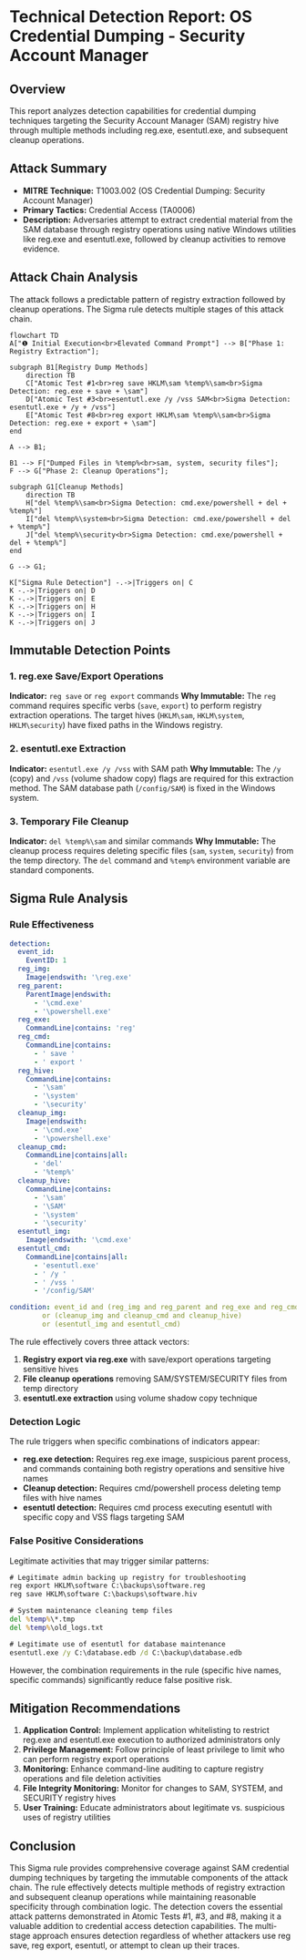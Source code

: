 # Technical Detection Report: OS Credential Dumping - Security Account Manager

## Overview
This report analyzes detection capabilities for credential dumping techniques targeting the Security Account Manager (SAM) registry hive through multiple methods including reg.exe, esentutl.exe, and subsequent cleanup operations.

## Attack Summary
- **MITRE Technique:** T1003.002 (OS Credential Dumping: Security Account Manager)
- **Primary Tactics:** Credential Access (TA0006)
- **Description:** Adversaries attempt to extract credential material from the SAM database through registry operations using native Windows utilities like reg.exe and esentutl.exe, followed by cleanup activities to remove evidence.

## Attack Chain Analysis
The attack follows a predictable pattern of registry extraction followed by cleanup operations. The Sigma rule detects multiple stages of this attack chain.

```mermaid
flowchart TD
A["❶ Initial Execution<br>Elevated Command Prompt"] --> B["Phase 1: Registry Extraction"];

subgraph B1[Registry Dump Methods]
    direction TB
    C["Atomic Test #1<br>reg save HKLM\sam %temp%\sam<br>Sigma Detection: reg.exe + save + \sam"]
    D["Atomic Test #3<br>esentutl.exe /y /vss SAM<br>Sigma Detection: esentutl.exe + /y + /vss"]
    E["Atomic Test #8<br>reg export HKLM\sam %temp%\sam<br>Sigma Detection: reg.exe + export + \sam"]
end

A --> B1;

B1 --> F["Dumped Files in %temp%<br>sam, system, security files"];
F --> G["Phase 2: Cleanup Operations"];

subgraph G1[Cleanup Methods]
    direction TB
    H["del %temp%\sam<br>Sigma Detection: cmd.exe/powershell + del + %temp%"]
    I["del %temp%\system<br>Sigma Detection: cmd.exe/powershell + del + %temp%"]
    J["del %temp%\security<br>Sigma Detection: cmd.exe/powershell + del + %temp%"]
end

G --> G1;

K["Sigma Rule Detection"] -.->|Triggers on| C
K -.->|Triggers on| D
K -.->|Triggers on| E
K -.->|Triggers on| H
K -.->|Triggers on| I
K -.->|Triggers on| J
```

## Immutable Detection Points

### 1. reg.exe Save/Export Operations
**Indicator:** `reg save` or `reg export` commands
**Why Immutable:** The `reg` command requires specific verbs (`save`, `export`) to perform registry extraction operations. The target hives (`HKLM\sam`, `HKLM\system`, `HKLM\security`) have fixed paths in the Windows registry.

### 2. esentutl.exe Extraction
**Indicator:** `esentutl.exe /y /vss` with SAM path
**Why Immutable:** The `/y` (copy) and `/vss` (volume shadow copy) flags are required for this extraction method. The SAM database path (`/config/SAM`) is fixed in the Windows system.

### 3. Temporary File Cleanup
**Indicator:** `del %temp%\sam` and similar commands
**Why Immutable:** The cleanup process requires deleting specific files (`sam`, `system`, `security`) from the temp directory. The `del` command and `%temp%` environment variable are standard components.

## Sigma Rule Analysis

### Rule Effectiveness
```yaml
detection:
  event_id:
    EventID: 1
  reg_img:
    Image|endswith: '\reg.exe'
  reg_parent:
    ParentImage|endswith:
      - '\cmd.exe'
      - '\powershell.exe'
  reg_exe:
    CommandLine|contains: 'reg'
  reg_cmd:
    CommandLine|contains:
      - ' save '
      - ' export '
  reg_hive:
    CommandLine|contains:
      - '\sam'
      - '\system'
      - '\security'
  cleanup_img:
    Image|endswith:
      - '\cmd.exe'
      - '\powershell.exe'
  cleanup_cmd:
    CommandLine|contains|all:
      - 'del'
      - '%temp%'
  cleanup_hive:
    CommandLine|contains:
      - '\sam'
      - '\SAM'
      - '\system'
      - '\security'
  esentutl_img:
    Image|endswith: '\cmd.exe'
  esentutl_cmd:
    CommandLine|contains|all:
      - 'esentutl.exe'
      - ' /y '
      - ' /vss '
      - '/config/SAM'

condition: event_id and (reg_img and reg_parent and reg_exe and reg_cmd and reg_hive)
        or (cleanup_img and cleanup_cmd and cleanup_hive)
        or (esentutl_img and esentutl_cmd)
```

The rule effectively covers three attack vectors:
1. **Registry export via reg.exe** with save/export operations targeting sensitive hives
2. **File cleanup operations** removing SAM/SYSTEM/SECURITY files from temp directory
3. **esentutl.exe extraction** using volume shadow copy technique

### Detection Logic
The rule triggers when specific combinations of indicators appear:
- **reg.exe detection:** Requires reg.exe image, suspicious parent process, and commands containing both registry operations and sensitive hive names
- **Cleanup detection:** Requires cmd/powershell process deleting temp files with hive names
- **esentutl detection:** Requires cmd process executing esentutl with specific copy and VSS flags targeting SAM

### False Positive Considerations
Legitimate activities that may trigger similar patterns:
```cmd
# Legitimate admin backing up registry for troubleshooting
reg export HKLM\software C:\backups\software.reg
reg save HKLM\software C:\backups\software.hiv

# System maintenance cleaning temp files
del %temp%\*.tmp
del %temp%\old_logs.txt

# Legitimate use of esentutl for database maintenance
esentutl.exe /y C:\database.edb /d C:\backup\database.edb
```

However, the combination requirements in the rule (specific hive names, specific commands) significantly reduce false positive risk.

## Mitigation Recommendations

1. **Application Control:** Implement application whitelisting to restrict reg.exe and esentutl.exe execution to authorized administrators only
2. **Privilege Management:** Follow principle of least privilege to limit who can perform registry export operations
3. **Monitoring:** Enhance command-line auditing to capture registry operations and file deletion activities
4. **File Integrity Monitoring:** Monitor for changes to SAM, SYSTEM, and SECURITY registry hives
5. **User Training:** Educate administrators about legitimate vs. suspicious uses of registry utilities

## Conclusion

This Sigma rule provides comprehensive coverage against SAM credential dumping techniques by targeting the immutable components of the attack chain. The rule effectively detects multiple methods of registry extraction and subsequent cleanup operations while maintaining reasonable specificity through combination logic. The detection covers the essential attack patterns demonstrated in Atomic Tests #1, #3, and #8, making it a valuable addition to credential access detection capabilities. The multi-stage approach ensures detection regardless of whether attackers use reg save, reg export, esentutl, or attempt to clean up their traces.